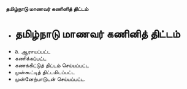 **தமிழ்நாடு மாணவர் கணினித் திட்டம்**
- # தமிழ்நாடு மாணவர் கணினித் திட்டம்
- a. ஆராயப்பட்ட
- கணிக்கப்பட்ட
- கணக்கிட்டுத் திட்டம் செய்யப்பட்ட
- முன்கூட்டித் திட்டமிடப்பட்ட
- முன்னேற்பாடுடன் செய்யப்பட்ட.

